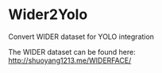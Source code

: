 # Wider2Yolo
Convert WIDER dataset for YOLO integration

The WIDER dataset can be found here: http://shuoyang1213.me/WIDERFACE/
